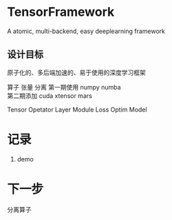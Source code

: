 # TensorFramework
A atomic, multi-backend, easy deeplearning framework

## 设计目标
原子化的、多后端加速的、易于使用的深度学习框架


算子 张量 分离
第一期使用 numpy numba  
第二期添加 cuda xtensor mars

Tensor
Opetator
Layer
Module
Loss
Optim
Model

# 记录
1. demo

# 下一步
分离算子